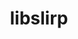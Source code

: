 ---
title: "libslirp"
layout: cache
categories: [package, develop]
meta: {"compilers": ["apple-clang@16.0.0"], "num_specs": 16, "num_specs_by_stack": {"developer-tools-darwin": 16, "root": 16}, "oss": ["sequoia"], "platforms": ["darwin"], "stacks": ["developer-tools-darwin", "root"], "targets": ["aarch64"], "versions": ["4.8.0"]}
spec_details: [{"compiler": "apple-clang@16.0.0", "hash": "74afso5paiyem2zzmvdk6vrwwzwp2rsd", "os": "sequoia", "platform": "darwin", "size": "-", "stacks": ["developer-tools-darwin", "root"], "target": "aarch64", "variants": ["build_system=meson", "buildtype=release", "default_library:=shared", "~strip"], "versions": ["4.8.0"]}, {"compiler": "apple-clang@16.0.0", "hash": "bhxd6ubpw63thfalgoa7atzczarxccky", "os": "sequoia", "platform": "darwin", "size": "-", "stacks": ["developer-tools-darwin", "root"], "target": "aarch64", "variants": ["build_system=meson", "buildtype=release", "default_library:=shared", "~strip"], "versions": ["4.8.0"]}, {"compiler": "apple-clang@16.0.0", "hash": "cj5dthszce3a4fgmlp5maisurr6isfn5", "os": "sequoia", "platform": "darwin", "size": "-", "stacks": ["developer-tools-darwin", "root"], "target": "aarch64", "variants": ["build_system=meson", "buildtype=release", "default_library:=shared", "~strip"], "versions": ["4.8.0"]}, {"compiler": "apple-clang@16.0.0", "hash": "eugwg7zg2p2qjhuqtdeeoxckwjcsvxsh", "os": "sequoia", "platform": "darwin", "size": "-", "stacks": ["developer-tools-darwin", "root"], "target": "aarch64", "variants": ["build_system=meson", "buildtype=release", "default_library:=shared", "~strip"], "versions": ["4.8.0"]}, {"compiler": "apple-clang@16.0.0", "hash": "fugl6zmysknvpe2axycjtxptuolgb3y2", "os": "sequoia", "platform": "darwin", "size": "-", "stacks": ["developer-tools-darwin", "root"], "target": "aarch64", "variants": ["build_system=meson", "buildtype=release", "default_library:=shared", "~strip"], "versions": ["4.8.0"]}, {"compiler": "apple-clang@16.0.0", "hash": "hkynpnxpiu7vrzjqb2eujmttj4fya5p4", "os": "sequoia", "platform": "darwin", "size": "-", "stacks": ["developer-tools-darwin", "root"], "target": "aarch64", "variants": ["build_system=meson", "buildtype=release", "default_library:=shared", "~strip"], "versions": ["4.8.0"]}, {"compiler": "apple-clang@16.0.0", "hash": "jmj43vsrhu3ddlu76arw5eojgl7bg3m6", "os": "sequoia", "platform": "darwin", "size": "-", "stacks": ["developer-tools-darwin", "root"], "target": "aarch64", "variants": ["build_system=meson", "buildtype=release", "default_library:=shared", "~strip"], "versions": ["4.8.0"]}, {"compiler": "apple-clang@16.0.0", "hash": "k5ziq3fiu7svgdwjrw3okpbevjkrfuti", "os": "sequoia", "platform": "darwin", "size": "-", "stacks": ["developer-tools-darwin", "root"], "target": "aarch64", "variants": ["build_system=meson", "buildtype=release", "default_library:=shared", "~strip"], "versions": ["4.8.0"]}, {"compiler": "apple-clang@16.0.0", "hash": "kijm6wg3y6pptg2iwr5aaz6xonwirumq", "os": "sequoia", "platform": "darwin", "size": "-", "stacks": ["developer-tools-darwin", "root"], "target": "aarch64", "variants": ["build_system=meson", "buildtype=release", "default_library:=shared", "~strip"], "versions": ["4.8.0"]}, {"compiler": "apple-clang@16.0.0", "hash": "li5jk3y7zn3tknwmfy4orbwmf4qgmr3b", "os": "sequoia", "platform": "darwin", "size": "-", "stacks": ["developer-tools-darwin", "root"], "target": "aarch64", "variants": ["build_system=meson", "buildtype=release", "default_library:=shared", "~strip"], "versions": ["4.8.0"]}, {"compiler": "apple-clang@16.0.0", "hash": "ptplehwhan62ejbskpe4mbv75lgepq2v", "os": "sequoia", "platform": "darwin", "size": "-", "stacks": ["developer-tools-darwin", "root"], "target": "aarch64", "variants": ["build_system=meson", "buildtype=release", "default_library:=shared", "~strip"], "versions": ["4.8.0"]}, {"compiler": "apple-clang@16.0.0", "hash": "qabwqcbayti6a2hf7tcf4uqhmepvnx4o", "os": "sequoia", "platform": "darwin", "size": "-", "stacks": ["developer-tools-darwin", "root"], "target": "aarch64", "variants": ["build_system=meson", "buildtype=release", "default_library:=shared", "~strip"], "versions": ["4.8.0"]}, {"compiler": "apple-clang@16.0.0", "hash": "sjgzwo5tqncbhpk7dk5oufchaxoae4zh", "os": "sequoia", "platform": "darwin", "size": "-", "stacks": ["developer-tools-darwin", "root"], "target": "aarch64", "variants": ["build_system=meson", "buildtype=release", "default_library:=shared", "~strip"], "versions": ["4.8.0"]}, {"compiler": "apple-clang@16.0.0", "hash": "tlhdvxhkw4v5phuu3dlomxfppgqami24", "os": "sequoia", "platform": "darwin", "size": "-", "stacks": ["developer-tools-darwin", "root"], "target": "aarch64", "variants": ["build_system=meson", "buildtype=release", "default_library:=shared", "~strip"], "versions": ["4.8.0"]}, {"compiler": "apple-clang@16.0.0", "hash": "tzsql2uvqvi76n7kfkuumtevgzr56erk", "os": "sequoia", "platform": "darwin", "size": "-", "stacks": ["developer-tools-darwin", "root"], "target": "aarch64", "variants": ["build_system=meson", "buildtype=release", "default_library:=shared", "~strip"], "versions": ["4.8.0"]}, {"compiler": "apple-clang@16.0.0", "hash": "ziqzp5mc5myyedq2pzrfecshtv7b3hap", "os": "sequoia", "platform": "darwin", "size": "-", "stacks": ["developer-tools-darwin", "root"], "target": "aarch64", "variants": ["build_system=meson", "buildtype=release", "default_library:=shared", "~strip"], "versions": ["4.8.0"]}]
---